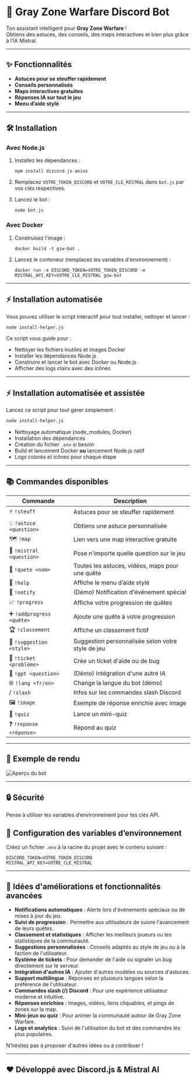 # 🤖 Gray Zone Warfare Discord Bot

Ton assistant intelligent pour **Gray Zone Warfare** !  
Obtiens des astuces, des conseils, des maps interactives et bien plus grâce à l’IA Mistral.

---

## ✨ Fonctionnalités

- **Astuces pour se steuffer rapidement**
- **Conseils personnalisés**
- **Maps interactives gratuites**
- **Réponses IA sur tout le jeu**
- **Menu d’aide stylé**

---

## 🛠️ Installation

### Avec Node.js

1. Installez les dépendances :
   ```
   npm install discord.js axios
   ```

2. Remplacez `VOTRE_TOKEN_DISCORD` et `VOTRE_CLE_MISTRAL` dans `bot.js` par vos clés respectives.

3. Lancez le bot :
   ```
   node bot.js
   ```

### Avec Docker

1. Construisez l'image :
   ```
   docker build -t gzw-bot . 
   ```

2. Lancez le conteneur (remplacez les variables d'environnement) :
   ```
   docker run -e DISCORD_TOKEN=VOTRE_TOKEN_DISCORD -e MISTRAL_API_KEY=VOTRE_CLE_MISTRAL gzw-bot
   ```

---

## ⚡ Installation automatisée

Vous pouvez utiliser le script interactif pour tout installer, nettoyer et lancer :

```bash
node install-helper.js
```

Ce script vous guide pour :
- Nettoyer les fichiers inutiles et images Docker
- Installer les dépendances Node.js
- Construire et lancer le bot avec Docker ou Node.js
- Afficher des logs clairs avec des icônes

---

## ⚡ Installation automatisée et assistée

Lancez ce script pour tout gérer simplement :

```bash
node install-helper.js
```

- Nettoyage automatique (node_modules, Docker)
- Installation des dépendances
- Création du fichier `.env` si besoin
- Build et lancement Docker **ou** lancement Node.js natif
- Logs colorés et icônes pour chaque étape

---

## 📚 Commandes disponibles

| Commande                        | Description                                                      |
|----------------------------------|------------------------------------------------------------------|
| ⚡ `!steuff`                     | Astuces pour se steuffer rapidement                              |
| 💡 `!astuce <question>`          | Obtiens une astuce personnalisée                                 |
| 🗺️ `!map`                       | Lien vers une map interactive gratuite                           |
| 🤔 `!mistral <question>`         | Pose n'importe quelle question sur le jeu                        |
| 📜 `!quete <nom>`                | Toutes les astuces, vidéos, maps pour une quête                  |
| 📖 `!help`                       | Affiche le menu d’aide stylé                                     |
| 🚨 `!notify`                     | (Démo) Notification d'événement spécial                          |
| 📈 `!progress`                   | Affiche votre progression de quêtes                              |
| ➕ `!addprogress <quête>`         | Ajoute une quête à votre progression                             |
| 🏆 `!classement`                 | Affiche un classement fictif                                     |
| 🎯 `!suggestion <style>`         | Suggestion personnalisée selon votre style de jeu                |
| 🎫 `!ticket <problème>`          | Crée un ticket d'aide ou de bug                                  |
| 🤖 `!gpt <question>`             | (Démo) Intégration d'une autre IA                                |
| 🌐 `!lang <fr/en>`               | Change la langue du bot (démo)                                   |
| / `!slash`                       | Infos sur les commandes slash Discord                            |
| 🖼️ `!image`                     | Exemple de réponse enrichie avec image                           |
| 🎲 `!quiz`                       | Lance un mini-quiz                                               |
| ❓ `!reponse <réponse>`           | Répond au quiz                                                   |

---

## 🎨 Exemple de rendu

![Aperçu du bot](https://i.imgur.com/4M34hi2.png) <!-- Remplace par une capture réelle si possible -->

---

## 🔒 Sécurité

Pense à utiliser les variables d’environnement pour tes clés API.

## 🔑 Configuration des variables d’environnement

Créez un fichier `.env` à la racine du projet avec le contenu suivant :

```
DISCORD_TOKEN=VOTRE_TOKEN_DISCORD
MISTRAL_API_KEY=VOTRE_CLE_MISTRAL
```

---

## 🚀 Idées d'améliorations et fonctionnalités avancées

- **Notifications automatiques** : Alerte lors d'événements spéciaux ou de mises à jour du jeu.
- **Suivi de progression** : Permettre aux utilisateurs de suivre l'avancement de leurs quêtes.
- **Classement et statistiques** : Afficher les meilleurs joueurs ou les statistiques de la communauté.
- **Suggestions personnalisées** : Conseils adaptés au style de jeu ou à la faction de l'utilisateur.
- **Système de tickets** : Pour demander de l'aide ou signaler un bug directement sur le serveur.
- **Intégration d'autres IA** : Ajouter d'autres modèles ou sources d'astuces.
- **Support multilingue** : Réponses en plusieurs langues selon la préférence de l'utilisateur.
- **Commandes slash (/) Discord** : Pour une expérience utilisateur moderne et intuitive.
- **Réponses enrichies** : Images, vidéos, liens cliquables, et pings de zones sur la map.
- **Mini-jeux ou quiz** : Pour animer la communauté autour de Gray Zone Warfare.
- **Logs et analytics** : Suivi de l'utilisation du bot et des commandes les plus populaires.

N'hésitez pas à proposer d'autres idées ou à contribuer !

---

## ❤️ Développé avec Discord.js & Mistral AI

